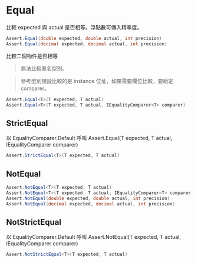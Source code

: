 # Equal

比較 expected 與 actual 是否相等。浮點數可傳入精準度。

```csharp
Assert.Equal(double expected, double actual, int precision)
Assert.Equal(decimal expected, decimal actual, int precision)
```

比較二個物件是否相等

> 無法比較匿名型別。

> 參考型別預設比較的是 instance 位址，如果需要欄位比較，要給定 comparer。

```csharp
Assert.Equal<T>(T expected, T actual)
Assert.Equal<T>(T expected, T actual, IEqualityComparer<T> comparer)
```

## StrictEqual

以 EqualityComparer<T>.Default 呼叫 Assert.Equal<T>(T expected, T actual, IEqualityComparer<T> comparer)

```csharp
Assert.StrictEqual<T>(T expected, T actual)
```

## NotEqual

```csharp
Assert.NotEqual<T>(T expected, T actual)
Assert.NotEqual<T>(T expected, T actual, IEqualityComparer<T> comparer)
Assert.NotEqual(double expected, double actual, int precision)
Assert.NotEqual(decimal expected, decimal actual, int precision)
```

## NotStrictEqual

以 EqualityComparer<T>.Default 呼叫 Assert.NotEqual<T>(T expected, T actual, IEqualityComparer<T> comparer)

```csharp
Assert.NotStrictEqual<T>(T expected, T actual)
```